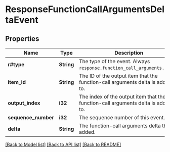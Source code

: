 # ResponseFunctionCallArgumentsDeltaEvent

## Properties

Name | Type | Description | Notes
------------ | ------------- | ------------- | -------------
**r#type** | **String** | The type of the event. Always `response.function_call_arguments.delta`.  | 
**item_id** | **String** | The ID of the output item that the function-call arguments delta is added to.  | 
**output_index** | **i32** | The index of the output item that the function-call arguments delta is added to.  | 
**sequence_number** | **i32** | The sequence number of this event. | 
**delta** | **String** | The function-call arguments delta that is added.  | 

[[Back to Model list]](../README.md#documentation-for-models) [[Back to API list]](../README.md#documentation-for-api-endpoints) [[Back to README]](../README.md)


